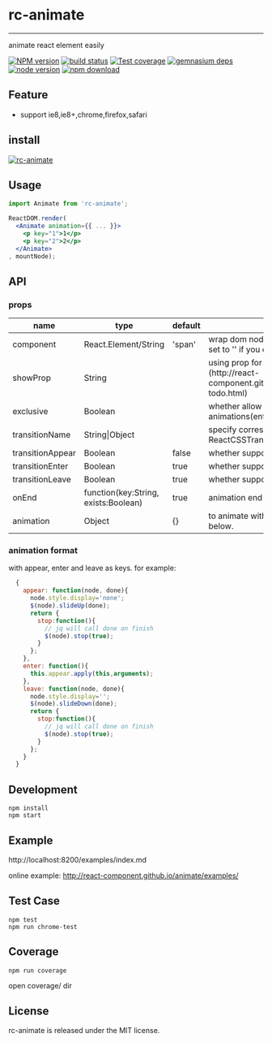# rc-animate
---

animate react element easily

[![NPM version][npm-image]][npm-url]
[![build status][travis-image]][travis-url]
[![Test coverage][coveralls-image]][coveralls-url]
[![gemnasium deps][gemnasium-image]][gemnasium-url]
[![node version][node-image]][node-url]
[![npm download][download-image]][download-url]

[npm-image]: http://img.shields.io/npm/v/rc-animate.svg?style=flat-square
[npm-url]: http://npmjs.org/package/rc-animate
[travis-image]: https://img.shields.io/travis/react-component/animate.svg?style=flat-square
[travis-url]: https://travis-ci.org/react-component/animate
[coveralls-image]: https://img.shields.io/coveralls/react-component/animate.svg?style=flat-square
[coveralls-url]: https://coveralls.io/r/react-component/animate?branch=master
[gemnasium-image]: http://img.shields.io/gemnasium/react-component/animate.svg?style=flat-square
[gemnasium-url]: https://gemnasium.com/react-component/animate
[node-image]: https://img.shields.io/badge/node.js-%3E=_0.10-green.svg?style=flat-square
[node-url]: http://nodejs.org/download/
[download-image]: https://img.shields.io/npm/dm/rc-animate.svg?style=flat-square
[download-url]: https://npmjs.org/package/rc-animate

## Feature

* support ie8,ie8+,chrome,firefox,safari

## install

[![rc-animate](https://nodei.co/npm/rc-animate.png)](https://npmjs.org/package/rc-animate)

## Usage

```jsx
import Animate from 'rc-animate';

ReactDOM.render(
  <Animate animation={{ ... }}>
    <p key="1">1</p>
    <p key="2">2</p>
  </Animate>
, mountNode);
```

## API

### props

<table class="table table-bordered table-striped">
    <thead>
    <tr>
        <th style="width: 100px;">name</th>
        <th style="width: 50px;">type</th>
        <th style="width: 50px;">default</th>
        <th>description</th>
    </tr>
    </thead>
    <tbody>
        <tr>
          <td>component</td>
          <td>React.Element/String</td>
          <td>'span'</td>
          <td>wrap dom node or component for children. set to '' if you do not wrap for only one child</td>
        </tr>
        <tr>
          <td>showProp</td>
          <td>String</td>
          <td></td>
          <td>using prop for show and hide. [demo](http://react-component.github.io/animate/examples/hide-todo.html) </td>
        </tr>
        <tr>
          <td>exclusive</td>
          <td>Boolean</td>
          <td></td>
          <td>whether allow only one set of animations(enter and leave) at the same time. </td>
        </tr>
        <tr>
          <td>transitionName</td>
          <td>String|Object</td>
          <td></td>
          <td>specify corresponding css, see ReactCSSTransitionGroup</td>
        </tr>
       <tr>
         <td>transitionAppear</td>
         <td>Boolean</td>
         <td>false</td>
         <td>whether support transition appear anim</td>
       </tr>
        <tr>
          <td>transitionEnter</td>
          <td>Boolean</td>
          <td>true</td>
          <td>whether support transition enter anim</td>
        </tr>
       <tr>
         <td>transitionLeave</td>
         <td>Boolean</td>
         <td>true</td>
         <td>whether support transition leave anim</td>
       </tr>
       <tr>
         <td>onEnd</td>
         <td>function(key:String, exists:Boolean)</td>
         <td>true</td>
         <td>animation end callback</td>
       </tr>
        <tr>
          <td>animation</td>
          <td>Object</td>
          <td>{}</td>
          <td>
            to animate with js. see animation format below.
          </td>
        </tr>
    </tbody>
</table>

### animation format

with appear, enter and leave as keys. for example:

```js
  {
    appear: function(node, done){
      node.style.display='none';
      $(node).slideUp(done);
      return {
        stop:function(){
          // jq will call done on finish
          $(node).stop(true);
        }
      };
    },
    enter: function(){
      this.appear.apply(this,arguments);
    },
    leave: function(node, done){
      node.style.display='';
      $(node).slideDown(done);
      return {
        stop:function(){
          // jq will call done on finish
          $(node).stop(true);
        }
      };              
    }
  }
```

## Development

```
npm install
npm start
```

## Example

http://localhost:8200/examples/index.md

online example: http://react-component.github.io/animate/examples/

## Test Case

```
npm test
npm run chrome-test
```

## Coverage

```
npm run coverage
```

open coverage/ dir

## License

rc-animate is released under the MIT license.
